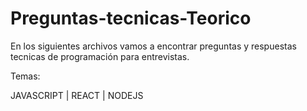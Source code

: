 # Preguntas-tecnicas-Teorico

En los siguientes archivos vamos a encontrar preguntas y respuestas tecnicas de programación para entrevistas. 

Temas: 

JAVASCRIPT | REACT | NODEJS
